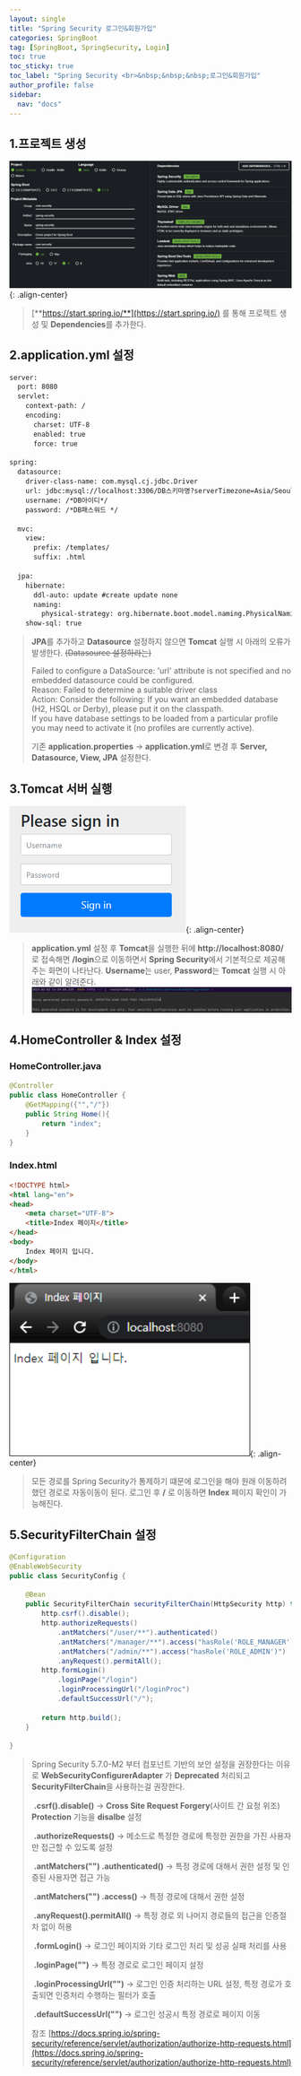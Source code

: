 ```yaml
---
layout: single
title: "Spring Security 로그인&회원가입"
categories: SpringBoot
tag: [SpringBoot, SpringSecurity, Login]
toc: true
toc_sticky: true
toc_label: "Spring Security <br>&nbsp;&nbsp;&nbsp;로그인&회원가입"
author_profile: false
sidebar:
  nav: "docs"
---
```


## 1.프로젝트 생성

![image-20230202143305341](/images/2023-02-02-third/image-20230202143305341.png){: .align-center}

> [**https://start.spring.io/**](https://start.spring.io/) 를 통해 프로젝트 생성 및 **Dependencies**를 추가한다.



## 2.application.yml 설정

```xml
server:
  port: 8080
  servlet:
    context-path: /
    encoding:
      charset: UTF-8
      enabled: true
      force: true

spring:
  datasource:
    driver-class-name: com.mysql.cj.jdbc.Driver
    url: jdbc:mysql://localhost:3306/DB스키마명?serverTimezone=Asia/Seoul
    username: /*DB아이디*/
    password: /*DB패스워드 */

  mvc:
    view:
      prefix: /templates/
      suffix: .html

  jpa:
    hibernate:
      ddl-auto: update #create update none
      naming:
        physical-strategy: org.hibernate.boot.model.naming.PhysicalNamingStrategyStandardImpl
    show-sql: true

```

> **JPA**를 추가하고 **Datasource** 설정하지 않으면 **Tomcat** 실행 시 아래의 오류가 발생한다. ~~(Datasource 설정하라는)~~
>
> Failed to configure a DataSource: 'url' attribute is not specified and no embedded datasource could be configured.<br>
> Reason: Failed to determine a suitable driver class <br>
> Action: Consider the following: If you want an embedded database (H2, HSQL or Derby), please put it on the classpath. <br>
> If you have database settings to be loaded from a particular profile you may need to activate it (no profiles are currently active).
>
> 기존 **application.properties** -> **application.yml**로 변경 후 **Server, Datasource, View, JPA** 설정한다.



## 3.Tomcat 서버 실행

![image-20230202145321262](/images/2023-02-02-third/image-20230202145321262.png){: .align-center}

> **application.yml** 설정 후 **Tomcat**을 실행한 뒤에
> **http://localhost:8080/** 로 접속해면 **/login**으로 이동하면서 **Spring Security**에서 기본적으로 제공해주는 화면이 나타난다.
> **Username**는  user, **Password**는 **Tomcat** 실행 시 아래와 같이 알려준다.
> ![image-20230202151144942](/images/2023-02-02-third/image-20230202151144942.png)



## 4.HomeController & Index 설정

### HomeController.java

```java
@Controller
public class HomeController {
    @GetMapping({"","/"})
    public String Home(){
        return "index";
    }
}
```

### Index.html

```html
<!DOCTYPE html>
<html lang="en">
<head>
    <meta charset="UTF-8">
    <title>Index 페이지</title>
</head>
<body>
    Index 페이지 입니다.
</body>
</html>
```

<img src="/images/2023-02-02-third/image-20230202152109397.png" alt="image-20230202152109397" style="border: 1px solid black; zoom: 150%;" />{: .align-center}

> 모든 경로를 Spring Security가 통제하기 떄문에 로그인을 해야 원래 이동하려 했던 경로로 자동이동이 된다.
> 로그인 후 **/** 로 이동하면 **Index** 페이지 확인이 가능해진다.



## 5.SecurityFilterChain 설정

```java
@Configuration
@EnableWebSecurity
public class SecurityConfig {
    
    @Bean
    public SecurityFilterChain securityFilterChain(HttpSecurity http) throws Exception {
        http.csrf().disable();
        http.authorizeRequests()
            .antMatchers("/user/**").authenticated()
            .antMatchers("/manager/**").access("hasRole('ROLE_MANAGER') or hasRole('ROLE_ADMIN') ")
            .antMatchers("/admin/**").access("hasRole('ROLE_ADMIN')")
            .anyRequest().permitAll();
        http.formLogin()
            .loginPage("/login")
            .loginProcessingUrl("/loginProc")
            .defaultSuccessUrl("/");

        return http.build();
    }
    
}
```



> Spring Security 5.7.0-M2 부터 컴포넌트 기반의 보안 설정을 권장한다는 이유로 **WebSecurityConfigurerAdapter** 가 **Deprecated** 처리되고 **SecurityFilterChain**을 사용하는걸 권장한다.
>
> ​	**.csrf().disable()** -> **Cross Site Request Forgery**(사이트 간 요청 위조) **Protection** 기능을 **disalbe** 설정
>
> ​	**.authorizeRequests()** -> 메소드로 특정한 경로에 특정한 권한을 가진 사용자만 접근할 수 있도록 설정
>
> ​	**.antMatchers("") .authenticated()** -> 특정 경로에 대해서 권한 설정 및 인증된 사용자면 접근 가능 
>
> ​	**.antMatchers("") .access()** ->  특정 경로에 대해서 권한 설정
>
> ​	**.anyRequest().permitAll()** -> 특정 경로 외 나머지 경로들의 접근을 인증절차 없이 허용
>
> ​	**.formLogin()** -> 로그인 페이지와 기타 로그인 처리 및 성공 실패 처리를 사용
>
> ​	**.loginPage("")** -> 특정 경로로 로그인 페이지 설정
>
> ​	**.loginProcessingUrl("")** -> 로그인 인증 처리하는 URL 설정, 특정 경로가 호출되면 인증처리 수행하는 필터가 호출
>
> ​	**.defaultSuccessUrl("")** -> 로그인 성공시 특정 경로로 페이지 이동
>
> 참조 [https://docs.spring.io/spring-security/reference/servlet/authorization/authorize-http-requests.html](https://docs.spring.io/spring-security/reference/servlet/authorization/authorize-http-requests.html)
